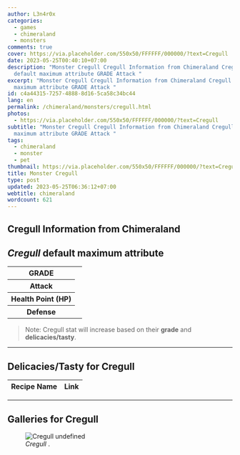 ```yaml
---
author: L3n4r0x
categories:
  - games
  - chimeraland
  - monsters
comments: true
cover: https://via.placeholder.com/550x50/FFFFFF/000000/?text=Cregull
date: 2023-05-25T00:40:10+07:00
description: "Monster Cregull Cregull Information from Chimeraland Cregull
  default maximum attribute GRADE Attack "
excerpt: "Monster Cregull Cregull Information from Chimeraland Cregull default
  maximum attribute GRADE Attack "
id: c4a44315-7257-4888-8d16-5ca58c34bc44
lang: en
permalink: /chimeraland/monsters/cregull.html
photos:
  - https://via.placeholder.com/550x50/FFFFFF/000000/?text=Cregull
subtitle: "Monster Cregull Cregull Information from Chimeraland Cregull default
  maximum attribute GRADE Attack "
tags:
  - chimeraland
  - monster
  - pet
thumbnail: https://via.placeholder.com/550x50/FFFFFF/000000/?text=Cregull
title: Monster Cregull
type: post
updated: 2023-05-25T06:36:12+07:00
webtitle: chimeraland
wordcount: 621
---
```


<link
  rel="stylesheet"
  href="https://rawcdn.githack.com/dimaslanjaka/Web-Manajemen/870a349/css/bootstrap-5-3-0-alpha3-wrapper.css"
/>
<section id="bootstrap-wrapper">
  <div data-bs-theme="dark">
    <h2>Cregull Information from Chimeraland</h2>
    <h2 id="attribute"><i>Cregull</i> default maximum attribute</h2>
    <div class="row">
      <div class="col mb-2">
        <div class="card">
          <div class="card-body">
            <table>
              <tr>
                <th>GRADE</th>
                <td><br /></td>
              </tr>
              <tr>
                <th>Attack</th>
                <td></td>
              </tr>
              <tr>
                <th>Health Point (HP)</th>
                <td></td>
              </tr>
              <tr>
                <th>Defense</th>
                <td></td>
              </tr>
            </table>
          </div>
        </div>
      </div>
    </div>
    <blockquote class="bd-callout bd-callout-warning">
      Note: Cregull stat will increase based on their <b>grade</b> and
      <b>delicacies/tasty</b>.
    </blockquote>
    <hr />
    <h2 id="delicacies">Delicacies/Tasty for Cregull</h2>
    <div class="card">
      <div class="card-body">
        <div class="table-responsive">
          <table class="table table-striped">
            <thead>
              <tr>
                <th>Recipe Name</th>
                <th>Link</th>
              </tr>
            </thead>
            <tbody></tbody>
          </table>
        </div>
      </div>
    </div>
    <hr />
    <div id="gallery">
      <h2>Galleries for Cregull</h2>
      <div class="row">
        <div class="col-lg-6 col-12">
          <figure>
            <img
              src="https://www.webmanajemen.com/undefined"
              alt="Cregull undefined"
            />
            <figcaption style="word-wrap: break-word">
              <i>Cregull</i> .
            </figcaption>
          </figure>
        </div>
      </div>
    </div>
  </div>
</section>